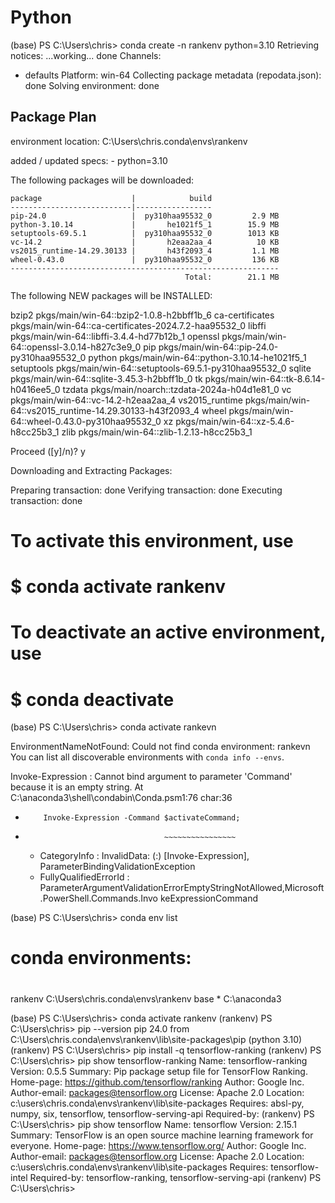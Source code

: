 # Python

(base) PS C:\Users\chris> conda create -n rankenv python=3.10
Retrieving notices: ...working... done
Channels:
 - defaults
Platform: win-64
Collecting package metadata (repodata.json): done
Solving environment: done

## Package Plan ##

  environment location: C:\Users\chris\.conda\envs\rankenv

  added / updated specs:
    - python=3.10


The following packages will be downloaded:

    package                    |            build
    ---------------------------|-----------------
    pip-24.0                   |  py310haa95532_0         2.9 MB
    python-3.10.14             |       he1021f5_1        15.9 MB
    setuptools-69.5.1          |  py310haa95532_0        1013 KB
    vc-14.2                    |       h2eaa2aa_4          10 KB
    vs2015_runtime-14.29.30133 |       h43f2093_4         1.1 MB
    wheel-0.43.0               |  py310haa95532_0         136 KB
    ------------------------------------------------------------
                                           Total:        21.1 MB

The following NEW packages will be INSTALLED:

  bzip2              pkgs/main/win-64::bzip2-1.0.8-h2bbff1b_6
  ca-certificates    pkgs/main/win-64::ca-certificates-2024.7.2-haa95532_0
  libffi             pkgs/main/win-64::libffi-3.4.4-hd77b12b_1
  openssl            pkgs/main/win-64::openssl-3.0.14-h827c3e9_0
  pip                pkgs/main/win-64::pip-24.0-py310haa95532_0
  python             pkgs/main/win-64::python-3.10.14-he1021f5_1
  setuptools         pkgs/main/win-64::setuptools-69.5.1-py310haa95532_0
  sqlite             pkgs/main/win-64::sqlite-3.45.3-h2bbff1b_0
  tk                 pkgs/main/win-64::tk-8.6.14-h0416ee5_0
  tzdata             pkgs/main/noarch::tzdata-2024a-h04d1e81_0
  vc                 pkgs/main/win-64::vc-14.2-h2eaa2aa_4
  vs2015_runtime     pkgs/main/win-64::vs2015_runtime-14.29.30133-h43f2093_4
  wheel              pkgs/main/win-64::wheel-0.43.0-py310haa95532_0
  xz                 pkgs/main/win-64::xz-5.4.6-h8cc25b3_1
  zlib               pkgs/main/win-64::zlib-1.2.13-h8cc25b3_1


Proceed ([y]/n)? y


Downloading and Extracting Packages:

Preparing transaction: done
Verifying transaction: done
Executing transaction: done
#
# To activate this environment, use
#
#     $ conda activate rankenv
#
# To deactivate an active environment, use
#
#     $ conda deactivate

(base) PS C:\Users\chris> conda activate rankevn

EnvironmentNameNotFound: Could not find conda environment: rankevn
You can list all discoverable environments with `conda info --envs`.


Invoke-Expression : Cannot bind argument to parameter 'Command' because it is an empty string.
At C:\anaconda3\shell\condabin\Conda.psm1:76 char:36
+         Invoke-Expression -Command $activateCommand;
+                                    ~~~~~~~~~~~~~~~~
    + CategoryInfo          : InvalidData: (:) [Invoke-Expression], ParameterBindingValidationException
    + FullyQualifiedErrorId : ParameterArgumentValidationErrorEmptyStringNotAllowed,Microsoft.PowerShell.Commands.Invo
   keExpressionCommand

(base) PS C:\Users\chris> conda env list
# conda environments:
#
rankenv                  C:\Users\chris\.conda\envs\rankenv
base                  *  C:\anaconda3

(base) PS C:\Users\chris> conda activate rankenv
(rankenv) PS C:\Users\chris> pip --version
pip 24.0 from C:\Users\chris\.conda\envs\rankenv\lib\site-packages\pip (python 3.10)
(rankenv) PS C:\Users\chris> pip install -q tensorflow-ranking
(rankenv) PS C:\Users\chris> pip show tensorflow-ranking
Name: tensorflow-ranking
Version: 0.5.5
Summary: Pip package setup file for TensorFlow Ranking.
Home-page: https://github.com/tensorflow/ranking
Author: Google Inc.
Author-email: packages@tensorflow.org
License: Apache 2.0
Location: c:\users\chris\.conda\envs\rankenv\lib\site-packages
Requires: absl-py, numpy, six, tensorflow, tensorflow-serving-api
Required-by:
(rankenv) PS C:\Users\chris> pip show tensorflow
Name: tensorflow
Version: 2.15.1
Summary: TensorFlow is an open source machine learning framework for everyone.
Home-page: https://www.tensorflow.org/
Author: Google Inc.
Author-email: packages@tensorflow.org
License: Apache 2.0
Location: c:\users\chris\.conda\envs\rankenv\lib\site-packages
Requires: tensorflow-intel
Required-by: tensorflow-ranking, tensorflow-serving-api
(rankenv) PS C:\Users\chris>
